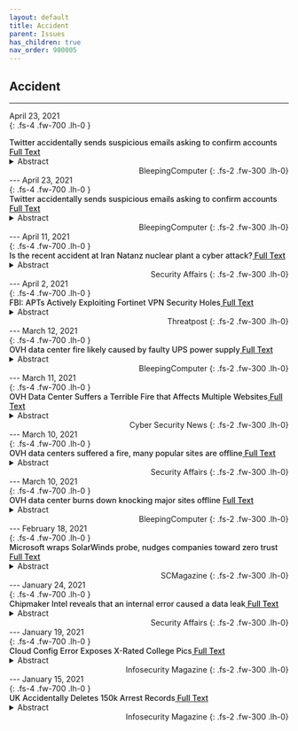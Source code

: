 ```yaml
---
layout: default
title: Accident 
parent: Issues
has_children: true
nav_order: 900005
---
```


## Accident
---
April 23, 2021 <br>
{: .fs-4 .fw-700 .lh-0  }
<p style="font-weight:500; margin:0px" markdown="1">
Twitter accidentally sends suspicious emails asking to confirm accounts<a href="https://www.bleepingcomputer.com/news/security/twitter-accidentally-sends-suspicious-emails-asking-to-confirm-accounts/"> Full Text</a>
</p>
<details>
  <summary>Abstract</summary>
Twitter caused quite the panic Thursday night when they accidentally sent emails asking users to confirm their accounts, which looked suspiciously like a phishing attack.
</details>
<div style="text-align: right" markdown="1">
BleepingComputer
{: .fs-2 .fw-300 .lh-0}
</div>
---
April 23, 2021 <br>
{: .fs-4 .fw-700 .lh-0  }
<p style="font-weight:500; margin:0px" markdown="1">
Twitter accidentally sends suspicious emails asking to confirm accounts<a href="https://www.bleepingcomputer.com/news/technology/twitter-accidentally-sends-suspicious-emails-asking-to-confirm-accounts/"> Full Text</a>
</p>
<details>
  <summary>Abstract</summary>
Twitter caused quite the panic Thursday night when they accidentally sent emails asking users to confirm their accounts, which looked suspiciously like a phishing attack.
</details>
<div style="text-align: right" markdown="1">
BleepingComputer
{: .fs-2 .fw-300 .lh-0}
</div>
---
April 11, 2021 <br>
{: .fs-4 .fw-700 .lh-0  }
<p style="font-weight:500; margin:0px" markdown="1">
Is the recent accident at Iran Natanz nuclear plant a cyber attack?<a href="https://securityaffairs.co/wordpress/116668/cyber-warfare-2/iran-accident-natanz-cyberattack.html"> Full Text</a>
</p>
<details>
  <summary>Abstract</summary>
On Sunday, an "accident" occurred in the electricity distribution network at Iran's Natanz nuclear facility, experts speculate it was caused by a cyberattack.



A mysterious incident occurred on Sunday at the Natanz nuclear enrichment site and the media...
</details>
<div style="text-align: right" markdown="1">
Security Affairs
{: .fs-2 .fw-300 .lh-0}
</div>
---
April 2, 2021 <br>
{: .fs-4 .fw-700 .lh-0  }
<p style="font-weight:500; margin:0px" markdown="1">
FBI: APTs Actively Exploiting Fortinet VPN Security Holes<a href="https://threatpost.com/fbi-apts-actively-exploiting-fortinet-vpn-security-holes/165213/"> Full Text</a>
</p>
<details>
  <summary>Abstract</summary>
Three security vulnerabilities in the Fortinet SSL VPN are being used to gain a foothold within networks before moving laterally and carrying out recon.
</details>
<div style="text-align: right" markdown="1">
Threatpost
{: .fs-2 .fw-300 .lh-0}
</div>
---
March 12, 2021 <br>
{: .fs-4 .fw-700 .lh-0  }
<p style="font-weight:500; margin:0px" markdown="1">
OVH data center fire likely caused by faulty UPS power supply<a href="https://www.bleepingcomputer.com/news/security/ovh-data-center-fire-likely-caused-by-faulty-ups-power-supply/"> Full Text</a>
</p>
<details>
  <summary>Abstract</summary>
OVH founder and chairman Octave Klaba has provided a plausible explanation for the fire that burned down OVH data centers in Strasbourg, France.
</details>
<div style="text-align: right" markdown="1">
BleepingComputer
{: .fs-2 .fw-300 .lh-0}
</div>
---
March 11, 2021 <br>
{: .fs-4 .fw-700 .lh-0  }
<p style="font-weight:500; margin:0px" markdown="1">
OVH Data Center Suffers a Terrible Fire that Affects Multiple Websites<a href="https://cybersecuritynews.com/ovh-data-center/"> Full Text</a>
</p>
<details>
  <summary>Abstract</summary>
 OVH is the largest hosting provider in Europe and the third-largest in the world. The cloud computing company provides virtual private servers,...
</details>
<div style="text-align: right" markdown="1">
Cyber Security News
{: .fs-2 .fw-300 .lh-0}
</div>
---
March 10, 2021 <br>
{: .fs-4 .fw-700 .lh-0  }
<p style="font-weight:500; margin:0px" markdown="1">
OVH data centers suffered a fire, many popular sites are offline<a href="https://securityaffairs.co/wordpress/115457/breaking-news/ovh-data-centers-fire.html"> Full Text</a>
</p>
<details>
  <summary>Abstract</summary>
OVH, the largest hosting provider in Europe, has suffered a terrible fire that destroyed the data centers located in&nbsp;Strasbourg.



OVH, one of the largest hosting providers in the world, has suffered a terrible fire that destroyed its data centers...
</details>
<div style="text-align: right" markdown="1">
Security Affairs
{: .fs-2 .fw-300 .lh-0}
</div>
---
March 10, 2021 <br>
{: .fs-4 .fw-700 .lh-0  }
<p style="font-weight:500; margin:0px" markdown="1">
OVH data center burns down knocking major sites offline <a href="https://www.bleepingcomputer.com/news/technology/ovh-data-center-burns-down-knocking-major-sites-offline/"> Full Text</a>
</p>
<details>
  <summary>Abstract</summary>
In a major unprecedented incident, data centers for OVH located in&nbsp;Strasbourg, France have been destroyed by fire. Customers are being advised by the company to enact their disaster recovery plans after the fire has rendered multiple data centers unserviceable, impacting websites around the world.&nbsp;
</details>
<div style="text-align: right" markdown="1">
BleepingComputer
{: .fs-2 .fw-300 .lh-0}
</div>
---
February 18, 2021 <br>
{: .fs-4 .fw-700 .lh-0  }
<p style="font-weight:500; margin:0px" markdown="1">
Microsoft wraps SolarWinds probe, nudges companies toward zero trust<a href="https://www.scmagazine.com/home/security-news/apts-cyberespionage/microsoft-wraps-solarwinds-probe-nudges-companies-toward-zero-trust/"> Full Text</a>
</p>
<details>
  <summary>Abstract</summary>
Some question Microsoft’s decision to close the book on the investigation, and say zero trust might not have made a significant difference.
</details>
<div style="text-align: right" markdown="1">
SCMagazine
{: .fs-2 .fw-300 .lh-0}
</div>
---
January 24, 2021 <br>
{: .fs-4 .fw-700 .lh-0  }
<p style="font-weight:500; margin:0px" markdown="1">
Chipmaker Intel reveals that an internal error caused a data leak<a href="https://securityaffairs.co/wordpress/113794/data-breach/intel-data-leak-2.html"> Full Text</a>
</p>
<details>
  <summary>Abstract</summary>
The chipmaker Intel Corp. revealed that an internal error it the root cause of a data leak, it confirmed that corporate network was not impacted.



The computer chipmaker Intel Corp. confirmed that an internal error is the cause of a data leak that...
</details>
<div style="text-align: right" markdown="1">
Security Affairs
{: .fs-2 .fw-300 .lh-0}
</div>
---
January 19, 2021 <br>
{: .fs-4 .fw-700 .lh-0  }
<p style="font-weight:500; margin:0px" markdown="1">
Cloud Config Error Exposes X-Rated College Pics<a href="https://www.infosecurity-magazine.com:443/news/cloud-config-error-exposes-xrated/"> Full Text</a>
</p>
<details>
  <summary>Abstract</summary>
Fleek users thought their photos were automatically deleted
</details>
<div style="text-align: right" markdown="1">
Infosecurity Magazine
{: .fs-2 .fw-300 .lh-0}
</div>
---
January 15, 2021 <br>
{: .fs-4 .fw-700 .lh-0  }
<p style="font-weight:500; margin:0px" markdown="1">
UK Accidentally Deletes 150k Arrest Records<a href="https://www.infosecurity-magazine.com:443/news/uk-accidentally-deletes-150k/"> Full Text</a>
</p>
<details>
  <summary>Abstract</summary>
Technical blunder erases 150k arrest records from UK-wide police database
</details>
<div style="text-align: right" markdown="1">
Infosecurity Magazine
{: .fs-2 .fw-300 .lh-0}
</div> 
